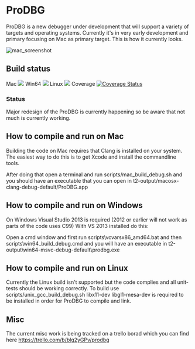 ProDBG
======

ProDBG is a new debugger under development that will support a variety of targets and operating systems. Currently it's in very early development and primary focusing on Mac as primary target. This is how it currently looks.

![mac_screenshot](https://raw.githubusercontent.com/emoon/ProDBG/master/data/screens/mac_screenshot.png)

## Build status

Mac <img src="http://zenic.org:8111/app/rest/builds/buildType:(id:ProDBG_Mac)/statusIcon"/></a> Win64 <img src="http://zenic.org:8111/app/rest/builds/buildType:(id:ProDBG_Win64)/statusIcon"/></a> Linux <img src="http://zenic.org:8111/app/rest/builds/buildType:(id:ProDBG_Linux)/statusIcon"/></a> Coverage [![Coverage Status](https://img.shields.io/coveralls/emoon/ProDBG.svg)](https://coveralls.io/r/emoon/ProDBG)


### Status

Major redesign of the ProDBG is currently happening so be aware that not much is currently working.

## How to compile and run on Mac

Building the code on Mac requires that Clang is installed on your system. The easiest way to do this is to get Xcode and install the commandline tools.

After doing that open a terminal and run scripts/mac_build_debug.sh and you should have an executable that you can open in t2-output/macosx-clang-debug-default/ProDBG.app

## How to compile and run on Windows

On Windows Visual Studio 2013 is required (2012 or earlier will not work as parts of the code uses C99) With VS 2013 installed do this:

Open a cmd window and first run scripts\vcvarsx86_amd64.bat and then scripts\win64_build_debug.cmd and you will have an executable in t2-output\win64-msvc-debug-default\prodbg.exe

## How to compile and run on Linux

Currently the Linux build isn't supported but the code complies and all unit-tests should be working correctly. To build use scripts/unix_gcc_build_debug.sh libx11-dev libgl1-mesa-dev is required to be installed in order for ProDBG to compile and link.

## Misc

The current misc work is being tracked on a trello borad which you can find here https://trello.com/b/blg2yGPv/prodbg


